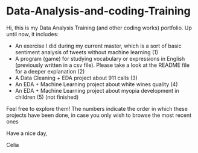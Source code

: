 # Data-Analysis-and-coding-Training
Hi, this is my Data Analysis Training (and other coding works) portfolio. 
Up until now, it includes:
- An exercise I did during my current master, which is a sort of basic sentiment analysis of tweets without machine learning (1)
- A program (game) for studying vocabulary or expressions in English (previously written in a csv file). Please take a look at the README file for a deeper explanation (2)
- A Data Cleaning + EDA project about 911 calls (3)
- An EDA + Machine Learning project about white wines quality (4)
- An EDA + Machine Learning project about myopia development in children (5) (not finished)

Feel free to explore them! The numbers indicate the order in which these projects have been done, in case you only wish to browse the most recent ones

Have a nice day,

Celia
